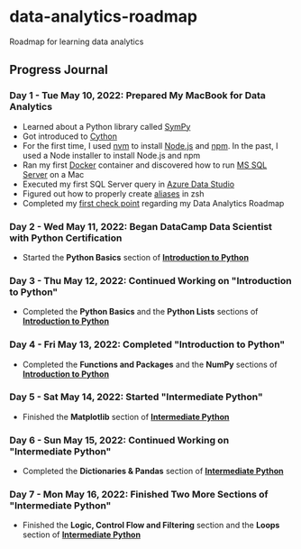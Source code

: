 # data-analytics-roadmap
Roadmap for learning data analytics 

## Progress Journal

### Day 1 - Tue May 10, 2022: Prepared My MacBook for Data Analytics
- Learned about a Python library called [SymPy](https://www.sympy.org/en/index.html)
- Got introduced to [Cython](https://pypi.org/project/Cython/)
- For the first time, I used [nvm](https://github.com/nvm-sh/nvm) to install [Node.js](https://github.com/nvm-sh/nvm) and [npm](https://www.npmjs.com/). In the past, I used a Node installer to install Node.js and npm
- Ran my first [Docker](https://www.docker.com/) container and discovered how to run [MS SQL Server](https://www.microsoft.com/en-us/sql-server/sql-server-2019) on a Mac
- Executed my first SQL Server query in [Azure Data Studio](https://docs.microsoft.com/en-us/sql/azure-data-studio/download-azure-data-studio?view=sql-server-ver15)
- Figured out how to properly create [aliases](https://youtu.be/G2GlntF9TKw) in zsh
- Completed my [first check point](https://github.com/users/dannydore/projects/1/views/1) regarding my Data Analytics Roadmap

### Day 2 - Wed May 11, 2022: Began DataCamp Data Scientist with Python Certification
- Started the **Python Basics** section of [**Introduction to Python**](https://campus.datacamp.com/courses/intro-to-python-for-data-science)

### Day 3 - Thu May 12, 2022: Continued Working on "Introduction to Python"
- Completed the **Python Basics** and the **Python Lists** sections of [**Introduction to Python**](https://campus.datacamp.com/courses/intro-to-python-for-data-science)

### Day 4 - Fri May 13, 2022: Completed "Introduction to Python"
- Completed the **Functions and Packages** and the **NumPy** sections of [**Introduction to Python**](https://campus.datacamp.com/courses/intro-to-python-for-data-science)

### Day 5 - Sat May 14, 2022: Started "Intermediate Python"
- Finished the **Matplotlib** section of [**Intermediate Python**](https://campus.datacamp.com/courses/intro-to-python-for-data-science)

### Day  6 - Sun May 15, 2022: Continued Working on "Intermediate Python"
- Completed the **Dictionaries & Pandas** section of [**Intermediate Python**](https://campus.datacamp.com/courses/intro-to-python-for-data-science)

### Day  7 - Mon May 16, 2022: Finished Two More Sections of "Intermediate Python"
- Finished the **Logic, Control Flow and Filtering** section and the **Loops** section of [**Intermediate Python**](https://campus.datacamp.com/courses/intro-to-python-for-data-science)
